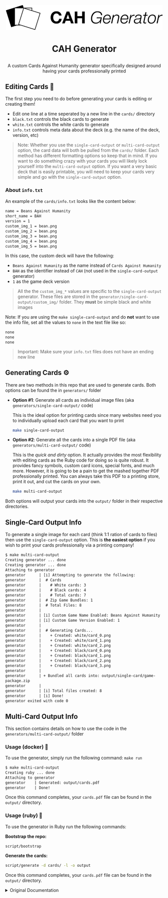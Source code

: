 <p align="center">
    <img src="./generators/multi-card-output/resources/logo.png" width="500px">
</p>

<h1 align="center"><p align="center">CAH Generator</h1></h1>

<p align="center">
  A custom Cards Against Humanity generator specifically designed around having your cards professionally printed
</p>

## Editing Cards 📝

The first step you need to do before generating your cards is editing or creating them!

- Edit one line at a time seperated by a new line in the `cards/` directory
- `black.txt` controls the black cards to generate
- `white.txt` controls the white cards to generate
- `info.txt` controls meta data about the deck (e.g. the name of the deck, version, etc)

> Note: Whether you use the `single-card-output` or `multi-card-output` option, the card data will both be pulled from the `cards/` folder. Each method has different formatting options so keep that in mind. If you want to do something crazy with your cards you will likely lock yourself into the `multi-card-output` option. If you want a very basic deck that is easily printable, you will need to keep your cards very simple and go with the `single-card-output` option.

### About `info.txt`

An example of the `cards/info.txt` looks like the content below:

```text
name = Beans Against Humanity
short_name = BAH
version = 1
custom_img_1 = bean.png
custom_img_2 = bean.png
custom_img_3 = bean.png
custom_img_4 = bean.png
custom_img_5 = bean.png
```

In this case, the custom deck will have the following:

- `Beans Against Humanity` as the name instead of `Cards Against Humanity`
- `BAH` as the identifier instead of `CAH` (not used in the `single-card-output` generator)
- `1` as the game deck version

> All the the `custom_img_*` values are specific to the `single-card-output` generator. These files are stored in the `generator/single-card-output/custom_img/` folder. They **must** be simple black and white images

Note: If you are using the `make single-card-output` and do **not** want to use the info file, set all the values to `none` in the text file like so:

  ```text
  none
  none
  none
  ```

> Important: Make sure your `info.txt` files does not have an ending new line

## Generating Cards ⚙️

There are two methods in this repo that are used to generate cards. Both options can be found the in `generators/` folder

- **Option #1**: Generate all cards as individual image files (aka `generators/single-card-output/` code)

  This is the ideal option for printing cards since many websites need you to individually upload each card that you want to print

  ```bash
  make single-card-output
  ```

- **Option #2**: Generate all the cards into a single PDF file (aka `generators/multi-card-output/` code)

  This is the *quick and dirty* option. It actually provides the most flexibility with editing cards as the Ruby code for doing so is quite robust. It provides fancy symbols, custom card icons, special fonts, and much more. However, it is going to be a pain to get the mashed together PDF professionally printed. You can always take this PDF to a printing store, print it out, and cut the cards on your own.

  ```bash
  make multi-card-output
  ```

Both options will output your cards into the `output/` folder in their respective directories.

## Single-Card Output Info

To generate a single image for each card (think 1:1 ration of cards to files) then use the `single-card-output` option. This is **the easiest option** if you wish to print your cards professionally via a printing company!

```console
$ make multi-card-output
Creating generator ... done
Creating generator ... done
Attaching to generator
generator      | [i] Attempting to generate the following:
generator      |  # Cards
generator      |    # White cards: 3
generator      |    # Black cards: 4
generator      |    # Total cards: 7
generator      |  # Zip Game Bundles: 1
generator      |  # Total Files: 8
generator      |
generator      | [i] Custom Game Name Enabled: Beans Against Humanity
generator      | [i] Custom Game Version Enabled: 1
generator      |
generator      |  # Generating Cards...
generator      |    + Created: white/card_0.png
generator      |    + Created: white/card_1.png
generator      |    + Created: white/card_2.png
generator      |    + Created: black/card_0.png
generator      |    + Created: black/card_1.png
generator      |    + Created: black/card_2.png
generator      |    + Created: black/card_3.png
generator      |
generator      | + Bundled all cards into: output/single-card/game-package.zip
generator      |
generator      | [i] Total files created: 8
generator      | [i] Done!
generator exited with code 0
```

## Multi-Card Output Info

This section contains details on how to use the code in the `generators/multi-card-output/` folder

### Usage (docker) 🐳

To use the generator, simply run the following command: `make run`

```console
$ make multi-card-output
Creating ruby ... done
Attaching to generator
generator    | Generated: output/cards.pdf
generator    | Done!
```

Once this command completes, your `cards.pdf` file can be found in the `output/` directory.

### Usage (ruby) 💎

To use the generator in Ruby run the following commands:

**Bootstrap the repo:**

```bash
script/bootstrap
```

**Generate the cards:**

```bash
script/generate -d cards/ -l -o output
```

Once this command completes, your `cards.pdf` file can be found in the `output/` directory.

<details>
  <summary>Original Documentation</summary>

## Introduction

**CAH Generator** is a card generator for the game [_Cards Against Humanity_](https://cardsagainsthumanity.com/), a party game for horrible people.

This generator enables you to:
* Generate cards using various formats and styles (more information below).
* Include your own CAH game. For example, if your game is a CAH fork called ***Ysabel Against Humanity***, you can have your own watermark!
* Include game version.
* Automatic PICK and DRAW for black cards.
* Special cards.

## Use

You need to have **Ruby** installed, at least 2.5. Then you can, from your console:

```
ruby generator.rb
```

By default, a help message will be displayed. Follow the instructions for more.

## Generator features

The generator works using three files:
* `white.txt`, the white cards file.
* `black.txt`, the black cards file.
* `info.txt`, the game info file, where you can specify the name of your game and, optionally, the game version.

### Info file

If the info file is available, the generator will introduce your game name in every card. Refer to the help text for more information on this file's format.

### White and black cards

Each card must be in one line. Zero-length lines will be ignored, but lines containing spaces will be turned into blank cards.

Inserting `((_))` on any line will generate a special card, that has as icon the character `_` (i.e., for _warning_ cards, put `((!))`).

The generator has **PICK 2 and PICK 3 detection**, but you can manually insert them by adding `[[2]]` or `[[3]]` at the beggining or the end of the line.

Card text can be **formatted** using HTML-like tags. The supported tags are:

- `<b></b>` - bold text
- `<i></i>` - italic text
- `<u></u>` - underlined text
- `<strikethrough></strikethrough>` - strikethrough text
- `<sub></sub>` - subscript text
- `<sup></sup>` - superscript text
- `<br>` - line break
- `<color rgb=\"#0000ff\"></color>` - set text color
- `<font name=\"Font Name\"></font>` - set text font

### Card sizes

You can specify different card sizes:

* **Large:** cards of size 2.5" x 3.5"
* **Small:** cards of size 2" x 2"

## Credits

This project is a fork of [Bigger, Blacker Cards](https://github.com/bbcards/bbcards). (kinda)

## Disclaimer

This site is not affiliated with nor endorsed by Cards Against Humanity, LLC. Cards Against Humanity is a trademark of Cards Against Humanity LLC. Cards Against Humanity is distributed under a Creative Commons BY-NC-SA 2.0 license - that means you can freely use and modify the game but aren't allowed to make money from it without the permission of Cards Against Humanity LLC.

Don't use this tool to infringe anyone's intellectual property. Do NOT just plug in the text for existing non-public card packs, that Cards Against Humanity, LLC is selling. That's just not cool. Instead, go to http://www.cardsagainsthumanity.com, and buy their stuff. They made an awesome game, they deserve your money. This tool is for making your own cards, not theirs. That's why there's an option to make big 2.5"x3.5" cards -- that way you can print your own custom cards that are the same size as the official, purchased cards, so they can be used together.

</details>
